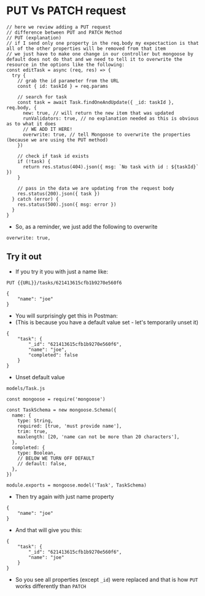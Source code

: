# PUT Vs PATCH request
```
// here we review adding a PUT request
// difference between PUT and PATCH Method
// PUT (explanation)
// if I send only one property in the req.body my expectaction is that all of the other properties will be removed from that item
// we just have to make one change in our controller but mongoose by default does not do that and we need to tell it to overwrite the resource in the options like the following:
const editTask = async (req, res) => {
  try {
    // grab the id parameter from the URL
    const { id: taskId } = req.params

    // search for task
    const task = await Task.findOneAndUpdate({ _id: taskId }, req.body, {
      new: true, // will return the new item that was updated
      runValidators: true, // no explanation needed as this is obvious as to what it does
      // WE ADD IT HERE!
      overwrite: true, // tell Mongoose to overwrite the properties (because we are using the PUT method)
    })

    // check if task id exists
    if (!task) {
      return res.status(404).json({ msg: `No task with id : ${taskId}` })
    }

    // pass in the data we are updating from the request body
    res.status(200).json({ task })
  } catch (error) {
    res.status(500).json({ msg: error })
  }
}
```

* So, as a reminder, we just add the following to overwrite
```
overwrite: true,
```

## Try it out
* If you try it you with just a name like:

`PUT {{URL}}/tasks/621413615cfb1b9270e560f6`

```
{
    "name": "joe"
}
```

* You will surprisingly get this in Postman:
* (This is because you have a default value set - let's temporarily unset it)
```
{
    "task": {
        "_id": "621413615cfb1b9270e560f6",
        "name": "joe",
        "completed": false
    }
}
```

* Unset default value

`models/Task.js`

```
const mongoose = require('mongoose')

const TaskSchema = new mongoose.Schema({
  name: {
    type: String,
    required: [true, 'must provide name'],
    trim: true,
    maxlength: [20, 'name can not be more than 20 characters'],
  },
  completed: {
    type: Boolean,
    // BELOW WE TURN OFF DEFAULT
    // default: false,
  },
})

module.exports = mongoose.model('Task', TaskSchema)
```

* Then try again with just name property

```
{
    "name": "joe"
}
```

* And that will give you this:

```
{
    "task": {
        "_id": "621413615cfb1b9270e560f6",
        "name": "joe"
    }
}
```

* So you see all properties (except `_id`) were replaced and that is how `PUT` works differently than `PATCH`

